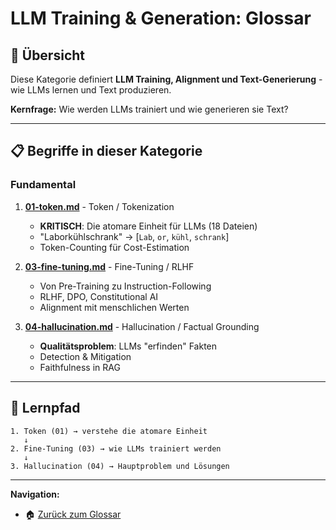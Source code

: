 # LLM Training & Generation: Glossar

## 🎯 Übersicht

Diese Kategorie definiert **LLM Training, Alignment und Text-Generierung** - wie LLMs lernen und Text produzieren.

**Kernfrage:** Wie werden LLMs trainiert und wie generieren sie Text?

---

## 📋 Begriffe in dieser Kategorie

### **Fundamental**
1. **[01-token.md](01-token.md)** - Token / Tokenization
   - **KRITISCH**: Die atomare Einheit für LLMs (18 Dateien)
   - "Laborkühlschrank" → [`Lab`, `or`, `kühl`, `schrank`]
   - Token-Counting für Cost-Estimation

2. **[03-fine-tuning.md](03-fine-tuning.md)** - Fine-Tuning / RLHF
   - Von Pre-Training zu Instruction-Following
   - RLHF, DPO, Constitutional AI
   - Alignment mit menschlichen Werten

3. **[04-hallucination.md](04-hallucination.md)** - Hallucination / Factual Grounding
   - **Qualitätsproblem**: LLMs "erfinden" Fakten
   - Detection & Mitigation
   - Faithfulness in RAG

---

## 🔗 Lernpfad

```
1. Token (01) → verstehe die atomare Einheit
   ↓
2. Fine-Tuning (03) → wie LLMs trainiert werden
   ↓
3. Hallucination (04) → Hauptproblem und Lösungen
```

---

**Navigation:**
- 🏠 [Zurück zum Glossar](../00-overview.md)
